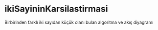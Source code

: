 # ikiSayininKarsilastirmasi
Birbirinden farklı iki sayıdan küçük olanı bulan algoritma ve akış diyagramı

